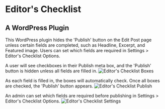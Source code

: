 Editor's Checklist
=================

A WordPress Plugin
------------------

This WordPress plugin hides the 'Publish' button on the Edit Post page unless certain fields are completed, such as Headline, Excerpt, and Featured image. Users can set which fields are required in Settings > Editor's Checklist Options. 

A user will see checkboxes in their Publish meta box, and the 'Publish' button is hidden unless all fields are filled in.
![Editor's Checklist Boxes](http://hoppycow.files.wordpress.com/2013/10/editors-checklist-checkboxes1.png)

As each field is filled in, the boxes will automatically check. Once all boxes are checked, the 'Publish' button appears.
![Editor's Checklist Publish](http://hoppycow.files.wordpress.com/2013/10/editors-checklist-publish.png)

An admin can set which fields are required before publishing in Settings > Editor's Checklist Options. 
![Editor's Checklist Settings](http://hoppycow.files.wordpress.com/2013/10/editors-checklist-settings.png)



